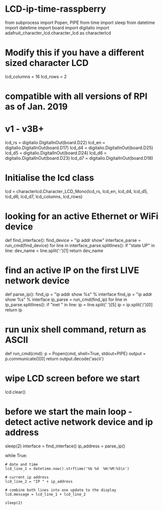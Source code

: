 # LCD-ip-time-rasspberry


from subprocess import Popen, PIPE
from time import sleep
from datetime import datetime
import board
import digitalio
import adafruit_character_lcd.character_lcd as characterlcd

# Modify this if you have a different sized character LCD
lcd_columns = 16
lcd_rows = 2

# compatible with all versions of RPI as of Jan. 2019
# v1 - v3B+
lcd_rs = digitalio.DigitalInOut(board.D22)
lcd_en = digitalio.DigitalInOut(board.D17)
lcd_d4 = digitalio.DigitalInOut(board.D25)
lcd_d5 = digitalio.DigitalInOut(board.D24)
lcd_d6 = digitalio.DigitalInOut(board.D23)
lcd_d7 = digitalio.DigitalInOut(board.D18)


# Initialise the lcd class
lcd = characterlcd.Character_LCD_Mono(lcd_rs, lcd_en, lcd_d4, lcd_d5, lcd_d6,
                                      lcd_d7, lcd_columns, lcd_rows)

# looking for an active Ethernet or WiFi device
def find_interface():
    find_device = "ip addr show"
    interface_parse = run_cmd(find_device)
    for line in interface_parse.splitlines():
        if "state UP" in line:
            dev_name = line.split(':')[1]
    return dev_name

# find an active IP on the first LIVE network device
def parse_ip():
    find_ip = "ip addr show %s" % interface
    find_ip = "ip addr show %s" % interface
    ip_parse = run_cmd(find_ip)
    for line in ip_parse.splitlines():
        if "inet " in line:
            ip = line.split(' ')[5]
            ip = ip.split('/')[0]
    return ip

# run unix shell command, return as ASCII
def run_cmd(cmd):
    p = Popen(cmd, shell=True, stdout=PIPE)
    output = p.communicate()[0]
    return output.decode('ascii')

# wipe LCD screen before we start
lcd.clear()

# before we start the main loop - detect active network device and ip address
sleep(2)
interface = find_interface()
ip_address = parse_ip()

while True:

    # date and time
    lcd_line_1 = datetime.now().strftime('%b %d  %H:%M:%S\n')

    # current ip address
    lcd_line_2 = "IP " + ip_address

    # combine both lines into one update to the display
    lcd.message = lcd_line_1 + lcd_line_2

    sleep(2)
